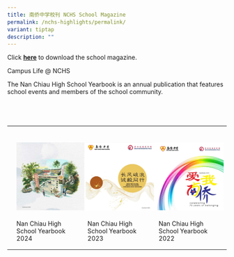 ```yaml
---
title: 南侨中学校刊 NCHS School Magazine
permalink: /nchs-highlights/permalink/
variant: tiptap
description: ""
---
```

<p>Click <strong><a href="https://drive.google.com/file/d/1BukoV1cmoCf41hxm_snsljcTaYsnAURh/view?usp=sharing" rel="noopener noreferrer nofollow" target="_blank">here</a></strong> to
download the school magazine.</p>
<p></p>
<p>Campus Life @ NCHS</p>
<p>The Nan Chiau High School Yearbook is an annual publication that features
school events and members of the school community.</p>
<table style="width: 0px">
<colgroup></colgroup>
<tbody>
<tr></tr>
</tbody>
</table>
<table style="width: 0px">
<colgroup></colgroup>
<tbody>
<tr></tr>
</tbody>
</table>
<table style="width: 0px">
<colgroup></colgroup>
<tbody>
<tr></tr>
</tbody>
</table>
<table style="width: 0px">
<colgroup></colgroup>
<tbody>
<tr></tr>
</tbody>
</table>
<table style="minWidth: 100px">
<colgroup>
<col>
<col>
<col>
<col>
</colgroup>
<tbody>
<tr>
<th rowspan="1" colspan="1">
<p></p>
</th>
<th rowspan="1" colspan="1">
<p></p>
</th>
<th rowspan="1" colspan="1">
<p></p>
</th>
<th rowspan="1" colspan="1">
<p></p>
</th>
</tr>
<tr>
<td rowspan="1" colspan="1">
<p></p>
</td>
<td rowspan="1" colspan="3">
<p></p>
<div class="isomer-image-wrapper">
<img style="width: 100%" height="auto" width="100%" alt="" src="/images/yearbooks.jpg">
</div>
</td>
</tr>
<tr>
<td rowspan="1" colspan="1">
<p></p>
</td>
<td rowspan="1" colspan="1">
<p>Nan Chiau High School Yearbook 2024</p>
</td>
<td rowspan="1" colspan="1">
<p>Nan Chiau High School Yearbook 2023</p>
</td>
<td rowspan="1" colspan="1">
<p>Nan Chiau High School Yearbook 2022</p>
</td>
</tr>
</tbody>
</table>
<p></p>